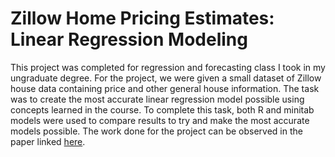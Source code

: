 # Zillow Home Pricing Estimates: Linear Regression Modeling

This project was completed for regression and forecasting class I took in my ungraduate degree. For the project, we were given a small dataset of Zillow house data containing price and other general house information. The task was to create the most accurate linear regression model possible using concepts learned in the course. To complete this task, both R and minitab models were used to compare results to try and make the most accurate models possible. The work done for the project can be observed in the paper linked [here](https://drive.google.com/file/d/1xe16FZ8tBEdg6TQqDTHre_655VszYL-J/view?usp=sharing).
